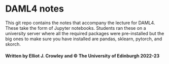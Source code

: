 # DAML4 notes

This git repo contains the notes that accompany the lecture for DAML4. These take the form of Jupyter notebooks. Students ran these on a university server where all the required packages were pre-installed but the big ones to make sure you have installed are pandas, sklearn, pytorch, and skorch.

#### Written by Elliot J. Crowley and &copy; The University of Edinburgh 2022-23
